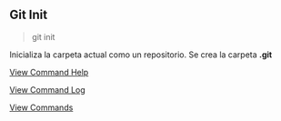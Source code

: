 ## Git Init

> git init

Inicializa la carpeta actual como un repositorio. Se crea la carpeta **.git**

[View Command Help](Help.md)

[View Command Log](Log.md)

[View Commands](../Commands.md)